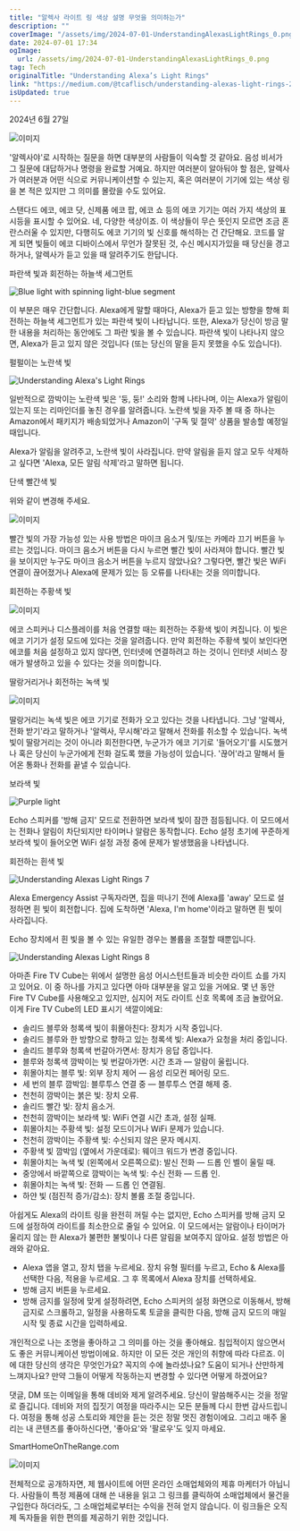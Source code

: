 ```yaml
---
title: "알렉사 라이트 링 색상 설명 무엇을 의미하는가"
description: ""
coverImage: "/assets/img/2024-07-01-UnderstandingAlexasLightRings_0.png"
date: 2024-07-01 17:34
ogImage: 
  url: /assets/img/2024-07-01-UnderstandingAlexasLightRings_0.png
tag: Tech
originalTitle: "Understanding Alexa’s Light Rings"
link: "https://medium.com/@tcaflisch/understanding-alexas-light-rings-22bd7be888bf"
isUpdated: true
---
```






2024년 6월 27일

![이미지](/assets/img/2024-07-01-UnderstandingAlexasLightRings_0.png)

'알렉사야'로 시작하는 질문을 하면 대부분의 사람들이 익숙할 것 같아요. 음성 비서가 그 질문에 대답하거나 명령을 완료할 거예요. 하지만 여러분이 알아둬야 할 점은, 알렉사가 여러분과 어떤 식으로 커뮤니케이션할 수 있는지, 혹은 여러분이 기기에 있는 색상 링을 본 적은 있지만 그 의미를 몰랐을 수도 있어요.

스탠다드 에코, 에코 닷, 신제품 에코 팝, 에코 쇼 등의 에코 기기는 여러 가지 색상의 표시등을 표시할 수 있어요. 네, 다양한 색상이죠. 이 색상들이 무슨 뜻인지 모르면 조금 혼란스러울 수 있지만, 다행히도 에코 기기의 빛 신호를 해석하는 건 간단해요. 코드를 알게 되면 빛들이 에코 디바이스에서 무언가 잘못된 것, 수신 메시지가있을 때 당신을 경고하거나, 알렉사가 듣고 있을 때 알려주기도 한답니다.

<div class="content-ad"></div>

파란색 빛과 회전하는 하늘색 세그먼트


![Blue light with spinning light-blue segment](/assets/img/2024-07-01-UnderstandingAlexasLightRings_1.png)


이 부분은 매우 간단합니다. Alexa에게 말할 때마다, Alexa가 듣고 있는 방향을 향해 회전하는 하늘색 세그먼트가 있는 파란색 빛이 나타납니다. 또한, Alexa가 당신이 방금 말한 내용을 처리하는 동안에도 그 파란 빛을 볼 수 있습니다. 파란색 빛이 나타나지 않으면, Alexa가 듣고 있지 않은 것입니다 (또는 당신의 말을 듣지 못했을 수도 있습니다).

펄펄이는 노란색 빛

<div class="content-ad"></div>


![Understanding Alexa's Light Rings](/assets/img/2024-07-01-UnderstandingAlexasLightRings_2.png)

일반적으로 깜박이는 노란색 빛은 '둥, 둥!' 소리와 함께 나타나며, 이는 Alexa가 알림이 있는지 또는 리마인더를 놓친 경우를 알려줍니다. 노란색 빛을 자주 볼 때 중 하나는 Amazon에서 패키지가 배송되었거나 Amazon이 '구독 및 절약' 상품을 발송할 예정일 때입니다.

Alexa가 알림을 알려주고, 노란색 빛이 사라집니다. 만약 알림을 듣지 않고 모두 삭제하고 싶다면 'Alexa, 모든 알림 삭제'라고 말하면 됩니다.

단색 빨간색 빛


위와 같이 변경해 주세요.

<div class="content-ad"></div>


![이미지](/assets/img/2024-07-01-UnderstandingAlexasLightRings_3.png)

빨간 빛의 가장 가능성 있는 사용 방법은 마이크 음소거 및/또는 카메라 끄기 버튼을 누르는 것입니다. 마이크 음소거 버튼을 다시 누르면 빨간 빛이 사라져야 합니다. 빨간 빛을 보이지만 누구도 마이크 음소거 버튼을 누르지 않았나요? 그렇다면, 빨간 빛은 WiFi 연결이 끊어졌거나 Alexa에 문제가 있는 등 오류를 나타내는 것을 의미합니다.

회전하는 주황색 빛

![이미지](/assets/img/2024-07-01-UnderstandingAlexasLightRings_4.png)


<div class="content-ad"></div>

에코 스피커나 디스플레이를 처음 연결할 때는 회전하는 주황색 빛이 켜집니다. 이 빛은 에코 기기가 설정 모드에 있다는 것을 알려줍니다. 만약 회전하는 주황색 빛이 보인다면 에코를 처음 설정하고 있지 않다면, 인터넷에 연결하려고 하는 것이니 인터넷 서비스 장애가 발생하고 있을 수 있다는 것을 의미합니다.

딸랑거리거나 회전하는 녹색 빛

![이미지](/assets/img/2024-07-01-UnderstandingAlexasLightRings_5.png)

딸랑거리는 녹색 빛은 에코 기기로 전화가 오고 있다는 것을 나타냅니다. 그냥 '알렉사, 전화 받기'라고 말하거나 '알렉사, 무시해'라고 말해서 전화를 취소할 수 있습니다. 녹색 빛이 딸랑거리는 것이 아니라 회전한다면, 누군가가 에코 기기로 '들어오기'를 시도했거나 혹은 당신이 누군가에게 전화 걸도록 했을 가능성이 있습니다. '끊어'라고 말해서 들어온 통화나 전화를 끝낼 수 있습니다.

<div class="content-ad"></div>

보라색 빛

![Purple light](/assets/img/2024-07-01-UnderstandingAlexasLightRings_6.png)

Echo 스피커를 '방해 금지' 모드로 전환하면 보라색 빛이 잠깐 점등됩니다. 이 모드에서는 전화나 알림이 차단되지만 타이머나 알람은 동작합니다. Echo 설정 초기에 꾸준하게 보라색 빛이 들어오면 WiFi 설정 과정 중에 문제가 발생했음을 나타냅니다.

회전하는 흰색 빛

<div class="content-ad"></div>


![Understanding Alexas Light Rings 7](/assets/img/2024-07-01-UnderstandingAlexasLightRings_7.png)

Alexa Emergency Assist 구독자라면, 집을 떠나기 전에 Alexa를 'away' 모드로 설정하면 흰 빛이 회전합니다. 집에 도착하면 'Alexa, I'm home'이라고 말하면 흰 빛이 사라집니다.

Echo 장치에서 흰 빛을 볼 수 있는 유일한 경우는 볼륨을 조절할 때뿐입니다.

![Understanding Alexas Light Rings 8](/assets/img/2024-07-01-UnderstandingAlexasLightRings_8.png)


<div class="content-ad"></div>

아마존 Fire TV Cube는 위에서 설명한 음성 어시스턴트들과 비슷한 라이트 쇼를 가지고 있어요. 이 중 하나를 가지고 있다면 아마 대부분을 알고 있을 거에요. 몇 년 동안 Fire TV Cube를 사용해오고 있지만, 심지어 저도 라이트 신호 목록에 조금 놀랐어요. 이게 Fire TV Cube의 LED 표시기 색깔이에요:

- 솔리드 블루와 청록색 빛이 휘몰아친다: 장치가 시작 중입니다.
- 솔리드 블루와 한 방향으로 향하고 있는 청록색 빛: Alexa가 요청을 처리 중입니다.
- 솔리드 블루와 청록색 번갈아가면서: 장치가 응답 중입니다.
- 블루와 청록색 깜박이는 빛 번갈아가면: 시간 초과 — 알람이 울립니다.
- 휘몰아치는 블루 빛: 외부 장치 제어 — 음성 리모컨 페어링 모드.
- 세 번의 블루 깜박임: 블루투스 연결 중 — 블루투스 연결 해제 중.
- 천천히 깜박이는 붉은 빛: 장치 오류.
- 솔리드 빨간 빛: 장치 음소거.
- 천천히 깜박이는 보라색 빛: WiFi 연결 시간 초과, 설정 실패.
- 휘몰아치는 주황색 빛: 설정 모드이거나 WiFi 문제가 있습니다.
- 천천히 깜박이는 주황색 빛: 수신되지 않은 문자 메시지.
- 주황색 빛 깜박임 (옆에서 가운데로): 웨이크 워드가 변경 중입니다.
- 휘몰아치는 녹색 빛 (왼쪽에서 오른쪽으로): 발신 전화 — 드롭 인 벨이 울릴 때.
- 중앙에서 바깥쪽으로 깜박이는 녹색 빛: 수신 전화 — 드롭 인.
- 휘몰아치는 녹색 빛: 전화 — 드롭 인 연결됨.
- 하얀 빛 (점진적 증가/감소): 장치 볼륨 조절 중입니다.

아쉽게도 Alexa의 라이트 링을 완전히 꺼릴 수는 없지만, Echo 스피커를 방해 금지 모드에 설정하여 라이트를 최소한으로 줄일 수 있어요. 이 모드에서는 알람이나 타이머가 울리지 않는 한 Alexa가 불편한 불빛이나 다른 알림을 보여주지 않아요. 설정 방법은 아래와 같아요.

- Alexa 앱을 열고, 장치 탭을 누르세요. 장치 유형 필터를 누르고, Echo & Alexa를 선택한 다음, 적용을 누르세요. 그 후 목록에서 Alexa 장치를 선택하세요.
- 방해 금지 버튼을 누르세요.
- 방해 금지를 일정에 맞게 설정하려면, Echo 스피커의 설정 화면으로 이동해서, 방해 금지로 스크롤하고, 일정을 사용하도록 토글을 클릭한 다음, 방해 금지 모드의 매일 시작 및 종료 시간을 입력하세요.

<div class="content-ad"></div>

개인적으로 나는 조명을 좋아하고 그 의미를 아는 것을 좋아해요. 침입적이지 않으면서도 좋은 커뮤니케이션 방법이에요. 하지만 이 모든 것은 개인의 취향에 따라 다르죠. 이에 대한 당신의 생각은 무엇인가요? 꼭지의 수에 놀라셨나요? 도움이 되거나 산만하게 느껴지나요? 만약 그들이 어떻게 작동하는지 변경할 수 있다면 어떻게 하겠어요?

댓글, DM 또는 이메일을 통해 데비와 제게 알려주세요. 당신이 말씀해주시는 것을 정말로 즐깁니다. 데비와 저의 집짓기 여정을 따라주시는 모든 분들께 다시 한번 감사드립니다. 여정을 통해 성공 스토리와 제안을 듣는 것은 정말 멋진 경험이에요. 그리고 매주 올리는 내 콘텐츠를 좋아하신다면, '좋아요'와 '팔로우'도 잊지 마세요.

SmartHomeOnTheRange.com

![이미지](/assets/img/2024-07-01-UnderstandingAlexasLightRings_9.png)

<div class="content-ad"></div>

전체적으로 공개하자면, 제 웹사이트에 어떤 온라인 소매업체와의 제휴 마케터가 아닙니다. 사람들이 특정 제품에 대해 쓴 내용을 읽고 그 링크를 클릭하여 소매업체에서 물건을 구입한다 하더라도, 그 소매업체로부터는 수익을 전혀 얻지 않습니다. 이 링크들은 오직 제 독자들을 위한 편의를 제공하기 위한 것입니다.
